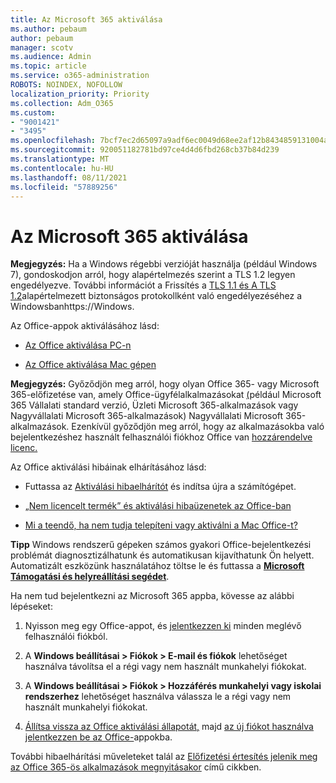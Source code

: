 ```yaml
---
title: Az Microsoft 365 aktiválása
ms.author: pebaum
author: pebaum
manager: scotv
ms.audience: Admin
ms.topic: article
ms.service: o365-administration
ROBOTS: NOINDEX, NOFOLLOW
localization_priority: Priority
ms.collection: Adm_O365
ms.custom:
- "9001421"
- "3495"
ms.openlocfilehash: 7bcf7ec2d65097a9adf6ec0049d68ee2af12b8434859131004a7c62106925e05
ms.sourcegitcommit: 920051182781bd97ce4d4d6fbd268cb37b84d239
ms.translationtype: MT
ms.contentlocale: hu-HU
ms.lasthandoff: 08/11/2021
ms.locfileid: "57889256"
---
```

# <a name="activating-microsoft-365-apps"></a>Az Microsoft 365 aktiválása

**Megjegyzés:** Ha a Windows régebbi verzióját használja (például Windows 7), gondoskodjon arról, hogy alapértelmezés szerint a TLS 1.2 legyen engedélyezve. További információt a Frissítés a [TLS 1.1 és A TLS 1.2](https://support.microsoft.com/topic/update-to-enable-tls-1-1-and-tls-1-2-as-default-secure-protocols-in-winhttp-in-windows-c4bd73d2-31d7-761e-0178-11268bb10392)alapértelmezett biztonságos protokollként való engedélyezéséhez a Windowsbanhttps://Windows.

Az Office-appok aktiválásához lásd:

- [Az Office aktiválása PC-n](https://support.office.com/article/activate-office-5bd38f38-db92-448b-a982-ad170b1e187e) 

- [Az Office aktiválása Mac gépen](https://support.office.com/article/activate-office-for-mac-7f6646b1-bb14-422a-9ad4-a53410fcefb2)

**Megjegyzés:**  Győződjön meg arról, hogy olyan Office 365- vagy Microsoft 365-előfizetése van, amely Office-ügyfélalkalmazásokat [(](https://support.office.com/article/28cbc8cf-1332-4f04-9123-9b660abb629e)például Microsoft 365 Vállalati standard verzió, Üzleti Microsoft 365-alkalmazások vagy Nagyvállalati Microsoft 365-alkalmazások) Nagyvállalati Microsoft 365-alkalmazások. Ezenkívül győződjön meg arról, hogy az alkalmazásokba való bejelentkezéshez használt felhasználói fiókhoz Office van [hozzárendelve licenc.](https://docs.microsoft.com/microsoft-365/admin/manage/assign-licenses-to-users)

Az Office aktiválási hibáinak elhárításához lásd:

- Futtassa az [Aktiválási hibaelhárítót](https://aka.ms/SARA-OfficeActivation-Alchemy) és indítsa újra a számítógépet.
- [„Nem licencelt termék” és aktiválási hibaüzenetek az Office-ban](https://support.office.com/article/unlicensed-product-and-activation-errors-in-office-0d23d3c0-c19c-4b2f-9845-5344fedc4380)

- [Mi a teendő, ha nem tudja telepíteni vagy aktiválni a Mac Office-t?](https://support.office.com/article/what-to-try-if-you-can-t-install-or-activate-office-for-mac-5efba2b4-b1e6-4e5f-bf3c-6ab945d03dea)

**Tipp** Windows rendszerű gépeken számos gyakori Office-bejelentkezési problémát diagnosztizálhatunk és automatikusan kijavíthatunk Ön helyett. Automatizált eszközünk használatához töltse le és futtassa a **[Microsoft Támogatási és helyreállítási segédet](https://aka.ms/SaRA-OfficeSignInScenario)**.

Ha nem tud bejelentkezni az Microsoft 365 appba, kövesse az alábbi lépéseket:

1. Nyisson meg egy Office-appot, és [jelentkezzen ki](https://go.microsoft.com/fwlink/?linkid=2114082) minden meglévő felhasználói fiókból.

2. A **Windows beállításai > Fiókok > E-mail és fiókok** lehetőséget használva távolítsa el a régi vagy nem használt munkahelyi fiókokat.

3. A **Windows beállításai > Fiókok > Hozzáférés munkahelyi vagy iskolai rendszerhez** lehetőséget használva válassza le a régi vagy nem használt munkahelyi fiókokat.

4. [Állítsa vissza az Office aktiválási állapotát,](https://docs.microsoft.com/office365/troubleshoot/activation/reset-office-365-proplus-activation-state) majd [az új fiókot használva jelentkezzen be az Office-](https://support.office.com/article/sign-in-to-office-b9582171-fd1f-4284-9846-bdd72bb28426)appokba.

További hibaelhárítási műveleteket talál az [Előfizetési értesítés jelenik meg az Office 365-ös alkalmazások megnyitásakor](https://support.office.com/article/a-subscription-notice-appears-when-i-open-an-office-365-application-4cabe32c-f594-4c0e-9191-3d3ade10cceb) című cikkben.
